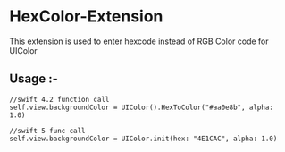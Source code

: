 # HexColor-Extension
This extension is used to enter hexcode instead of RGB Color code for UIColor

## Usage :- 
```
//swift 4.2 function call
self.view.backgroundColor = UIColor().HexToColor("#aa0e8b", alpha: 1.0)

//swift 5 func call
self.view.backgroundColor = UIColor.init(hex: "4E1CAC", alpha: 1.0)
```

